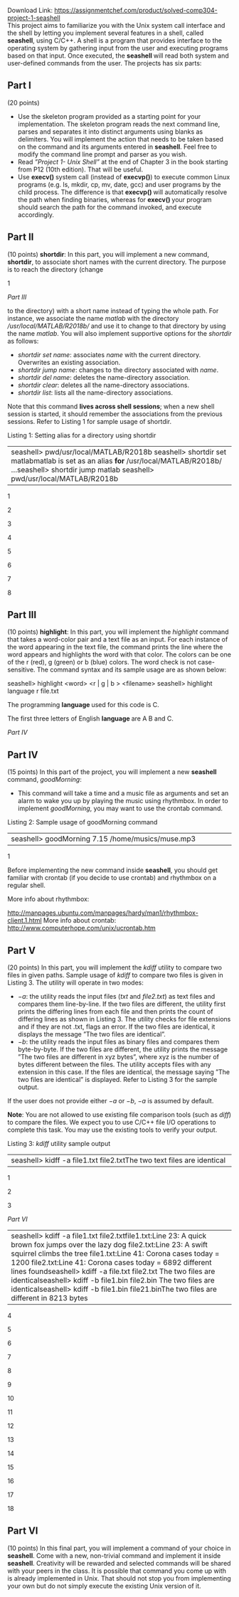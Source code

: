 Download Link: https://assignmentchef.com/product/solved-comp304-project-1-seashell
<br>
This project aims to familiarize you with the Unix system call interface and the shell by letting you implement several features in a shell, called <strong>seashell</strong>, using C/C++. A shell is a program that provides interface to the operating system by gathering input from the user and executing programs based on that input. Once executed, the <strong>seashell </strong>will read both system and user-defined commands from the user. The projects has six parts:

<h2>Part I</h2>

(20 points)

<ul>

 <li>Use the skeleton program provided as a starting point for your implementation. The skeleton program reads the next command line, parses and separates it into distinct arguments using blanks as delimiters. You will implement the action that needs to be taken based on the command and its arguments entered in <strong>seashell</strong>. Feel free to modify the command line prompt and parser as you wish.</li>

 <li>Read <em>”Project 1- Unix Shell” </em>at the end of Chapter 3 in the book starting from P12 (10th edition). That will be useful.</li>

 <li>Use <strong>execv() </strong>system call (instead of <strong>execvp()</strong>) to execute common Linux programs (e.g. ls, mkdir, cp, mv, date, gcc) and user programs by the child process. The difference is that <strong>execvp() </strong>will automatically resolve the path when finding binaries, whereas for <strong>execv() </strong>your program should search the path for the command invoked, and execute accordingly.</li>

</ul>

<h2>Part II</h2>

(10 points) <strong>shortdir</strong>: In this part, you will implement a new command, <strong>shortdir</strong>, to associate short names with the current directory. The purpose is to reach the directory (change

1

<em>Part III</em>

to the directory) with a short name instead of typing the whole path. For instance, we associate the name <em>matlab </em>with the directory <em>/usr/local/MATLAB/R2018b/ </em>and use it to change to that directory by using the name <em>matlab</em>. You will also implement supportive options for the <em>shortdir </em>as follows:

<ul>

 <li><em>shortdir set name</em>: associates <em>name </em>with the current directory. Overwrites an existing association.</li>

 <li><em>shortdir jump name</em>: changes to the directory associated with <em>name</em>.</li>

 <li><em>shortdir del name</em>: deletes the name-directory association.</li>

 <li><em>shortdir clear</em>: deletes all the name-directory associations.</li>

 <li><em>shortdir list</em>: lists all the name-directory associations.</li>

</ul>

Note that this command <strong>lives across shell sessions</strong>; when a new shell session is started, it should remember the associations from the previous sessions. Refer to Listing 1 for sample usage of shortdir.

Listing 1: Setting alias for a directory using shortdir

<table width="633">

 <tbody>

  <tr>

   <td width="633">seashell&gt; pwd/usr/local/MATLAB/R2018b seashell&gt; shortdir set matlabmatlab is set as an alias <strong>for </strong>/usr/local/MATLAB/R2018b/ …seashell&gt; shortdir jump matlab seashell&gt; pwd/usr/local/MATLAB/R2018b</td>

  </tr>

 </tbody>

</table>

1

2

3

4

5

6

7

8

<h2>Part III</h2>

(10 points) <strong>highlight</strong>: In this part, you will implement the <em>highlight </em>command that takes a word-color pair and a text file as an input. For each instance of the word appearing in the text file, the command prints the line where the word appears and highlights the word with that color. The colors can be one of the r (red), g (green) or b (blue) colors. The word check is not case-sensitive. The command syntax and its sample usage are as shown below:

seashell&gt; highlight &lt;word&gt; &lt;r | g | b &gt; &lt;filename&gt; seashell&gt; highlight language r file.txt

The programming <strong>language </strong>used for this code is C.

The first three letters of English <strong>language </strong>are A B and C.

<em>Part IV</em>

<h2>Part IV</h2>

(15 points) In this part of the project, you will implement a new <strong>seashell </strong>command, <em>goodMorning</em>:

<ul>

 <li>This command will take a time and a music file as arguments and set an alarm to wake you up by playing the music using rhythmbox. In order to implement <em>goodMorning</em>, you may want to use the crontab command.</li>

</ul>

Listing 2: Sample usage of goodMorning command

<table width="599">

 <tbody>

  <tr>

   <td width="599">seashell&gt; goodMorning 7.15 /home/musics/muse.mp3</td>

  </tr>

 </tbody>

</table>

1

Before implementing the new command inside <strong>seashell</strong>, you should get familiar with crontab (if you decide to use crontab) and rhythmbox on a regular shell.

More info about rhythmbox:

http://manpages.ubuntu.com/manpages/hardy/man1/rhythmbox-client.1.html More info about crontab: http://www.computerhope.com/unix/ucrontab.htm

<h2>Part V</h2>

(20 points) In this part, you will implement the <em>kdiff </em>utility to compare two files in given paths. Sample usage of <em>kdiff </em>to compare two files is given in Listing 3. The utility will operate in two modes:

<ul>

 <li>−<em>a</em>: the utility reads the input files (<em>txt </em>and <em>file2.txt</em>) as text files and compares them line-by-line. If the two files are different, the utility first prints the differing lines from each file and then prints the count of differing lines as shown in Listing 3. The utility checks for file extensions and if they are not .txt, flags an error. If the two files are identical, it displays the message ”The two files are identical”.</li>

 <li>−<em>b</em>: the utility reads the input files as binary files and compares them byte-by-byte. If the two files are different, the utility prints the message ”The two files are different in xyz bytes”, where xyz is the number of bytes different between the files. The utility accepts files with any extension in this case. If the files are identical, the message saying ”The two files are identical” is displayed. Refer to Listing 3 for the sample output.</li>

</ul>

If the user does not provide either −<em>a </em>or −<em>b</em>, −<em>a </em>is assumed by default.

<strong>Note</strong>: You are not allowed to use existing file comparison tools (such as <em>diff</em>) to compare the files. We expect you to use C/C++ file I/O operations to complete this task. You may use the existing tools to verify your output.

Listing 3: <em>kdiff </em>utility sample output

<table width="633">

 <tbody>

  <tr>

   <td width="633">seashell&gt; kidff -a file1.txt file2.txtThe two text files are identical</td>

  </tr>

 </tbody>

</table>

1

2

3

<em>Part VI</em>

<table width="633">

 <tbody>

  <tr>

   <td width="633">seashell&gt; kdiff -a file1.txt file2.txtfile1.txt:Line 23: A quick brown fox jumps over the lazy dog file2.txt:Line 23: A swift squirrel climbs the tree file1.txt:Line 41: Corona cases today = 1200 file2.txt:Line 41: Corona cases today = 6892 different lines foundseashell&gt; kdiff -a file.txt file2.txt The two files are identicalseashell&gt; kdiff -b file1.bin file2.bin The two files are identicalseashell&gt; kdiff -b file1.bin file21.binThe two files are different in 8213 bytes</td>

  </tr>

 </tbody>

</table>

4

5

6

7

8

9

10

11

12

13

14

15

16

17

18

<h2>Part VI</h2>

(10 points) In this final part, you will implement a command of your choice in <strong>seashell</strong>. Come with a new, non-trivial command and implement it inside <strong>seashell</strong>. Creativity will be rewarded and selected commands will be shared with your peers in the class. It is possible that command you come up with is already implemented in Unix. That should not stop you from implementing your own but do not simply execute the existing Unix version of it.